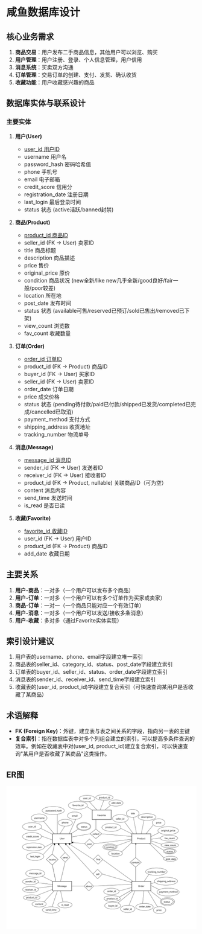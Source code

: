 # 咸鱼数据库设计
## 核心业务需求

1. **商品交易**：用户发布二手商品信息，其他用户可以浏览、购买
2. **用户管理**：用户注册、登录、个人信息管理，用户信用
3. **消息系统**：买卖双方沟通
4. **订单管理**：交易订单的创建、支付、发货、确认收货
5. **收藏功能**：用户收藏感兴趣的商品

## 数据库实体与联系设计

### 主要实体

1. **用户(User)**
   - <u>user_id 用户ID</u>
   - username 用户名
   - password_hash 密码哈希值
   - phone 手机号
   - email 电子邮箱
   - credit_score 信用分
   - registration_date 注册日期
   - last_login 最后登录时间
   - status 状态 (active活跃/banned封禁)

2. **商品(Product)**
   - <u>product_id 商品ID</u>
   - seller_id (FK → User) 卖家ID
   - title 商品标题
   - description 商品描述
   - price 售价
   - original_price 原价
   - condition 商品状况 (new全新/like new几乎全新/good良好/fair一般/poor较差)
   - location 所在地
   - post_date 发布时间
   - status 状态 (available可售/reserved已预订/sold已售出/removed已下架)
   - view_count 浏览数
   - fav_count  收藏数量

3. **订单(Order)**
   - <u>order_id 订单ID</u>
   - product_id (FK → Product) 商品ID
   - buyer_id (FK → User) 买家ID
   - seller_id (FK → User) 卖家ID
   - order_date 订单日期
   - price 成交价格
   - status 状态 (pending待付款/paid已付款/shipped已发货/completed已完成/cancelled已取消)
   - payment_method 支付方式
   - shipping_address 收货地址
   - tracking_number 物流单号

4. **消息(Message)**
   - <u>message_id 消息ID</u>
   - sender_id (FK → User) 发送者ID
   - receiver_id (FK → User) 接收者ID
   - product_id (FK → Product, nullable) 关联商品ID（可为空）
   - content 消息内容
   - send_time 发送时间
   - is_read 是否已读

5. **收藏(Favorite)**
   - <u>favorite_id  收藏ID</u>
   - user_id (FK → User) 用户ID
   - product_id (FK → Product) 商品ID
   - add_date 收藏日期

## 主要关系

1. **用户-商品**：一对多（一个用户可以发布多个商品）
2. **用户-订单**：一对多（一个用户可以有多个订单作为买家或卖家）
3. **商品-订单**：一对一（一个商品只能对应一个有效订单）
4. **用户-消息**：一对多（一个用户可以发送/接收多条消息）
6. **用户-收藏**：多对多（通过Favorite实体实现）

## 索引设计建议

1. 用户表的username、phone、email字段建立唯一索引
2. 商品表的seller_id、category_id、status、post_date字段建立索引
3. 订单表的buyer_id、seller_id、status、order_date字段建立索引
4. 消息表的sender_id、receiver_id、send_time字段建立索引
5. 收藏表的(user_id, product_id)字段建立复合索引（可快速查询某用户是否收藏了某商品）

## 术语解释
- **FK (Foreign Key)**：外键，建立表与表之间关系的字段，指向另一表的主键
- **复合索引**：指在数据库表中对多个列组合建立的索引，可以提高多条件查询的效率。例如在收藏表中对(user_id, product_id)建立复合索引，可以快速查询"某用户是否收藏了某商品"这类操作。

## ER图

![ER图](./fig/ER_diagram.svg)